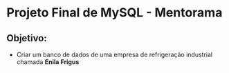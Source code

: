 # Projeto Final de MySQL - Mentorama

## Objetivo: 
* Criar um banco de dados de uma empresa de refrigeração industrial chamada **Enila Frigus**


